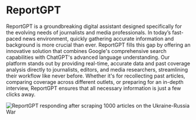 # ReportGPT

ReportGPT is a groundbreaking digital assistant designed specifically for the evolving needs of journalists and media professionals. In today’s fast-paced news environment, quickly gathering accurate information and background is more crucial than ever. ReportGPT fills this gap by offering an innovative solution that combines Google's comprehensive search capabilities with ChatGPT's advanced language understanding.
Our platform stands out by providing real-time, accurate data and past coverage analysis directly to journalists, editors, and media researchers, streamlining their workflow like never before. Whether it's for recollecting past articles, comparing coverage across different outlets, or preparing for an in-depth interview, ReportGPT ensures that all necessary information is just a few clicks away.


![ReportGPT responding after scraping 1000 articles on the Ukraine-Russia War](https://drive.google.com/uc?export=view&id=1quvDk5cokFucUv4DZlejTrgkKei2YkQk)

